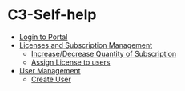 # C3-Self-help
<!-- TOC -->
* [Login to Portal](/docs/Login-to-Portal.md)  
* [Licenses and Subscription Management](/docs/Licenses-and-Subscription-Management.md)  
    * [Increase/Decrease Quantity of Subscription](#increase/decrease-quantity-of-subscription)  
    * [Assign License to users](#assign-license-to-users)  
* [User Management](/docs/User-Management.md)  
    * [Create User](#create-user)  

    

<!-- TOC -->

